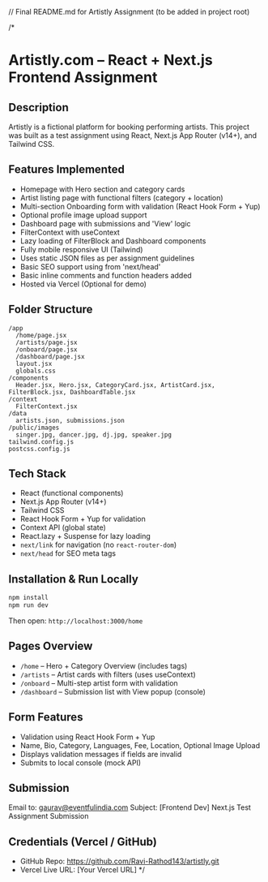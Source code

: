 //  Final README.md for Artistly Assignment (to be added in project root)

/*
#  Artistly.com – React + Next.js Frontend Assignment

##  Description
Artistly is a fictional platform for booking performing artists. This project was built as a test assignment using React, Next.js App Router (v14+), and Tailwind CSS.

##  Features Implemented
- Homepage with Hero section and category cards
- Artist listing page with functional filters (category + location)
- Multi-section Onboarding form with validation (React Hook Form + Yup)
- Optional profile image upload support
- Dashboard page with submissions and 'View' logic
- FilterContext with useContext
- Lazy loading of FilterBlock and Dashboard components
- Fully mobile responsive UI (Tailwind)
- Uses static JSON files as per assignment guidelines
- Basic SEO support using <Head> from 'next/head'
- Basic inline comments and function headers added
- Hosted via Vercel (Optional for demo)

##  Folder Structure
```
/app
  /home/page.jsx
  /artists/page.jsx
  /onboard/page.jsx
  /dashboard/page.jsx
  layout.jsx
  globals.css
/components
  Header.jsx, Hero.jsx, CategoryCard.jsx, ArtistCard.jsx, FilterBlock.jsx, DashboardTable.jsx
/context
  FilterContext.jsx
/data
  artists.json, submissions.json
/public/images
  singer.jpg, dancer.jpg, dj.jpg, speaker.jpg
tailwind.config.js
postcss.config.js
```

##  Tech Stack
- React (functional components)
- Next.js App Router (v14+)
- Tailwind CSS
- React Hook Form + Yup for validation
- Context API (global state)
- React.lazy + Suspense for lazy loading
- `next/link` for navigation (no `react-router-dom`)
- `next/head` for SEO meta tags

##  Installation & Run Locally
```bash
npm install
npm run dev
```
Then open: `http://localhost:3000/home`

##  Pages Overview
- `/home` – Hero + Category Overview (includes <Head> tags)
- `/artists` – Artist cards with filters (uses useContext)
- `/onboard` – Multi-step artist form with validation
- `/dashboard` – Submission list with View popup (console)

##  Form Features
- Validation using React Hook Form + Yup
- Name, Bio, Category, Languages, Fee, Location, Optional Image Upload
- Displays validation messages if fields are invalid
- Submits to local console (mock API)

##  Submission
Email to: gaurav@eventfulindia.com
Subject: [Frontend Dev] Next.js Test Assignment Submission

##  Credentials (Vercel / GitHub)
- GitHub Repo: https://github.com/Ravi-Rathod143/artistly.git
- Vercel Live URL: [Your Vercel URL]
*/
